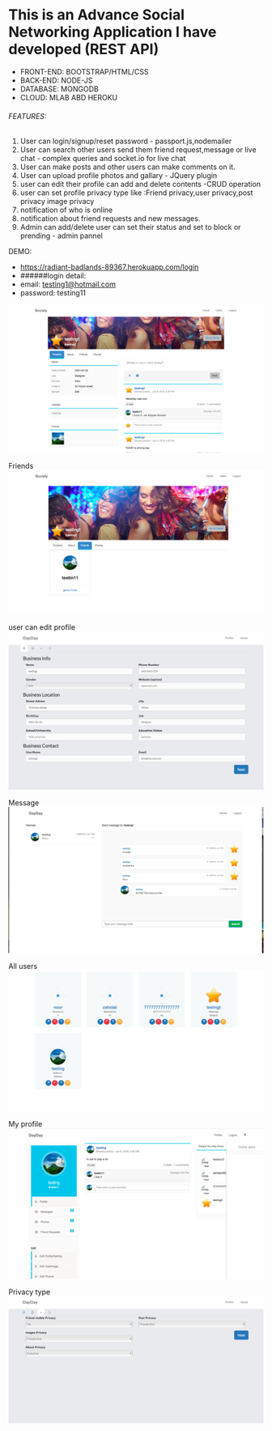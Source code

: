 # This is an Advance Social Networking Application I have developed (REST API)


- FRONT-END: BOOTSTRAP/HTML/CSS
- BACK-END: NODE-JS
- DATABASE: MONGODB
- CLOUD: MLAB ABD HEROKU

###### FEATURES: 
1. User can login/signup/reset password - passport.js,nodemailer
2. User can search other users send them friend request,message or live chat - complex queries and socket.io for live chat
3. User can make posts and other users can make comments on it.
4. User can upload profile photos and gallary - JQuery plugin
5. user can edit their profile can add and delete contents -CRUD operation
6. user can set profile privacy type like :Friend privacy,user privacy,post privacy image privacy
7. notification of who is online 
8. notification about friend requests and new messages.
9. Admin can add/delete user can set their status and set to block or prending - admin pannel
 
 DEMO: 
 - https://radiant-badlands-89367.herokuapp.com/login
 - ######login detail:
 - email: testing1@hotmail.com
 - password: testing11
 
 ![alt text]( https://github.com/noorboeing777/Social-Network-App-NodeJs-/blob/master/shot/s4.png)
 
 Friends
 ![alt text]( https://github.com/noorboeing777/Social-Network-App-NodeJs-/blob/master/shot/s5.png)
 
 user can edit profile
 ![alt text]( https://github.com/noorboeing777/Social-Network-App-NodeJs-/blob/master/shot/s6.png)
 
 Message  
 ![alt text]( https://github.com/noorboeing777/Social-Network-App-NodeJs-/blob/master/shot/s7.png)
 
 All users
 ![alt text]( https://github.com/noorboeing777/Social-Network-App-NodeJs-/blob/master/shot/s8.png)
 
 My profile
 ![alt text]( https://github.com/noorboeing777/Social-Network-App-NodeJs-/blob/master/shot/s9.png)
 
 Privacy type
 ![alt text]( https://github.com/noorboeing777/Social-Network-App-NodeJs-/blob/master/shot/s10.png)



